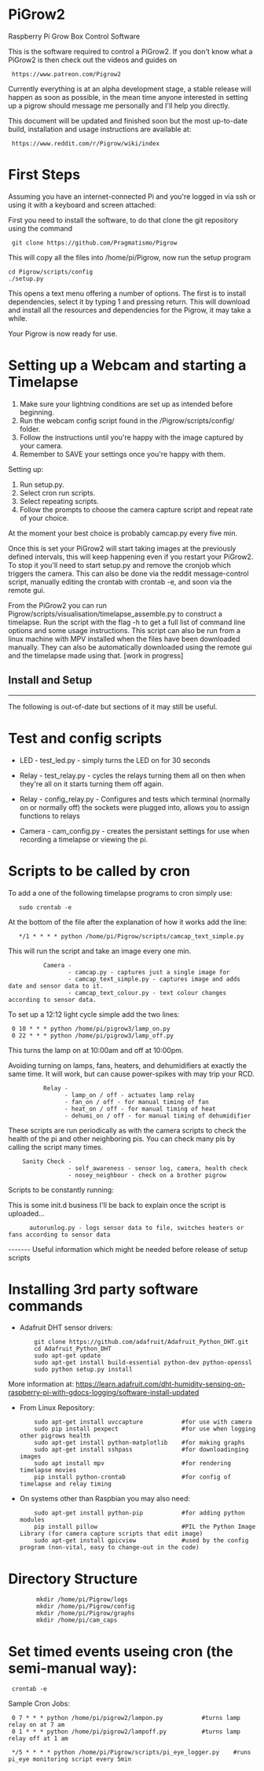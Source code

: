 # PiGrow2
Raspberry Pi Grow Box Control Software

This is the software required to control a PiGrow2.
If you don't know what a PiGrow2 is then check out the videos and guides on

     https://www.patreon.com/Pigrow2

Currently everything is at an alpha development stage, a stable release
will happen as soon as possible, in the mean time anyone interested in
setting up a pigrow should message me personally and I'll help you
directly.

This document will be updated and finished soon but the most up-to-date build, installation and usage instructions are available at:

     https://www.reddit.com/r/Pigrow/wiki/index

# First Steps 
  
 Assuming you have an internet-connected Pi and you're logged in via ssh or using it with a keyboard and screen attached: 
  
 First you need to install the software, to do that clone the git repository using the command
 
     git clone https://github.com/Pragmatismo/Pigrow

 This will copy all the files into /home/pi/Pigrow, now run the setup program 

    cd Pigrow/scripts/config
    ./setup.py
    
 This opens a text menu offering a number of options.
 The first is to install dependencies, select it by typing 1 and pressing return. 
 This will download and install all the resources and dependencies for the Pigrow, it may take a while. 

 Your Pigrow is now ready for use. 

# Setting up a Webcam and starting a Timelapse 

1. Make sure your lightning conditions are set up as intended before beginning. 
2. Run the webcam config script found in the /Pigrow/scripts/config/ folder. 
3. Follow the instructions until you're happy with the image captured by your camera.
4. Remember to SAVE your settings once you're happy with them. 

Setting up: 

1. Run setup.py.
2. Select cron run scripts. 
3. Select repeating scripts. 
4. Follow the prompts to choose the camera capture script and repeat rate of your choice.

At the moment your best choice is probably camcap.py every five min. 
  
Once this is set your PiGrow2 will start taking images at the previously defined intervals, this will keep happening even if you restart your PiGrow2.
To stop it you'll need to start setup.py and remove the cronjob which triggers the camera.
This can also be done via the reddit message-control script, manually editing the crontab with crontab -e, and soon via the remote gui.  
  
From the PiGrow2 you can run Pigrow/scripts/visualisation/timelapse_assemble.py to construct a timelapse.
Run the script with the flag -h to get a full list of command line options and some usage instructions. 
This script can also be run from a linux machine with MPV installed when the files have been downloaded manually. 
They can also be automatically downloaded using the remote gui and the timelapse made using that. [work in progress] 

## Install and Setup

----------

The following is out-of-date but sections of it may still be useful.

# Test and config scripts

- LED - test_led.py - simply turns the LED on for 30 seconds

- Relay - test_relay.py - cycles the relays turning them all on then when they're all on it starts turning them off again.
- Relay - config_relay.py - Configures and tests which terminal (normally on or normally off) the sockets were plugged into, allows you to assign functions to relays

- Camera - cam_config.py - creates the persistant settings for use when recording a timelapse or viewing the pi.

# Scripts to be called by cron

To add a one of the following timelapse programs to cron simply use:

       sudo crontab -e

At the bottom of the file after the explanation of how it works add the line:

       */1 * * * * python /home/pi/Pigrow/scripts/camcap_text_simple.py

This will run the script and take an image every one min.

              Camera -
                     - camcap.py - captures just a single image for
                     - camcap_text_simple.py - captures image and adds date and sensor data to it.
                     - camcap_text_colour.py - text colour changes according to sensor data.


To set up a 12:12 light cycle simple add the two lines:

     0 10 * * * python /home/pi/pigrow3/lamp_on.py
     0 22 * * * python /home/pi/pigrow3/lamp_off.py     

This turns the lamp on at 10:00am and off at 10:00pm. 

Avoiding turning on lamps, fans, heaters, and dehumidifiers at exactly the same time. 
It will work, but can cause power-spikes with may trip your RCD. 

              Relay -
                    - lamp_on / off - actuates lamp relay
                    - fan_on / off - for manual timing of fan
                    - heat_on / off - for manual timing of heat
                    - dehumi_on / off - for manual timing of dehumidifier

These scripts are run periodically as with the camera scripts to check the health of the pi and other neighboring pis. 
You can check many pis by calling the script many times.

        Sanity Check -
                     - self_awareness - sensor log, camera, health check
                     - nosey_neighbour - check on a brother pigrow

Scripts to be constantly running:

This is some init.d business I'll be back to explain once the script is uploaded...

          autorunlog.py - logs sensor data to file, switches heaters or fans according to sensor data

------- Useful information which might be needed before release of setup scripts

# Installing 3rd party software commands

- Adafruit DHT sensor drivers:

          git clone https://github.com/adafruit/Adafruit_Python_DHT.git
          cd Adafruit_Python_DHT
          sudo apt-get update
          sudo apt-get install build-essential python-dev python-openssl
          sudo python setup.py install

More information at: https://learn.adafruit.com/dht-humidity-sensing-on-raspberry-pi-with-gdocs-logging/software-install-updated

- From Linux Repository:

          sudo apt-get install uvccapture           #for use with camera
          sudo pip install pexpect                  #for use when logging other pigrows health
          sudo apt-get install python-matplotlib    #for making graphs
          sudo apt-get install sshpass              #for downloadinging images
          sudo apt install mpv                      #for rendering timelapse movies
          pip install python-crontab                #for config of timelapse and relay timing

- On systems other than Raspbian you may also need:

          sudo apt-get install python-pip           #for adding python modules
          pip install pillow                        #PIL the Python Image Library (for camera capture scripts that edit image)
          sudo apt-get install gpicview             #used by the config program (non-vital, easy to change-out in the code)

# Directory Structure

            mkdir /home/pi/Pigrow/logs
            mkdir /home/pi/Pigrow/config
            mkdir /home/pi/Pigrow/graphs
            mkdir /home/pi/cam_caps

# Set timed events useing cron (the semi-manual way):

     crontab -e

Sample Cron Jobs: 

     0 7 * * * python /home/pi/pigrow2/lampon.py           #turns lamp relay on at 7 am
     0 1 * * * python /home/pi/pigrow2/lampoff.py          #turns lamp relay off at 1 am

     */5 * * * * python /home/pi/Pigrow/scripts/pi_eye_logger.py    #runs pi_eye monitoring script every 5min
